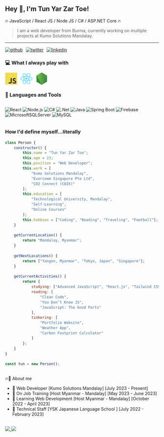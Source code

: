 ## Hey 👋, I'm Tun Yar Zar Toe!  
🔥 JavaScript / React JS / Node JS / C# / ASP.NET Core  🔥

> I am a web developer from Burma, currently working on multiple projects at Kumo Solutions Mandalay.

---

<div style="display: flex; gap: 10px; margin-bottom: 20px;">

<a href="https://github.com/tunyarzartoe-coding" target="_blank">
<img src="https://img.shields.io/badge/github-%2324292e.svg?&style=for-the-badge&logo=github&logoColor=white" alt=github />
</a>

<a href="https://twitter.com/tunyarzartoe" target="_blank">
<img src="https://img.shields.io/badge/twitter-%2300acee.svg?&style=for-the-badge&logo=twitter&logoColor=white" alt=twitter />
</a>

<a href="https://linkedin.com/in/tunyarzartoe" target="_blank">
<img src="https://img.shields.io/badge/linkedin-%231E77B5.svg?&style=for-the-badge&logo=linkedin&logoColor=white" alt=linkedin />
</a>

</div>

### 💻 What I always play with

<div style="display: flex; gap: 10px; margin-bottom: 20px;">
<img src="https://github.com/devicons/devicon/blob/master/icons/javascript/javascript-original.svg" alt="JavaScript logo" width="40" height="40" />
<img src="https://github.com/devicons/devicon/blob/master/icons/react/react-original.svg" alt="React.js logo" width="40" height="40" />
<img src="https://github.com/devicons/devicon/blob/master/icons/nodejs/nodejs-original.svg" alt="Node.js logo" width="40" height="40" />
</div>

### 🔭 Languages and Tools

<div style="display: flex; flex-wrap: wrap; gap: 10px; margin-bottom: 20px;">

![React](https://img.shields.io/badge/React-20232A?style=for-the-badge&logo=react&logoColor=61DAFB)
![Node.js](https://img.shields.io/badge/Node.js-339933?style=for-the-badge&logo=nodedotjs&logoColor=white)
![C#](https://img.shields.io/badge/c%23-%23239120.svg?style=for-the-badge&logo=c-sharp&logoColor=white)
![.Net](https://img.shields.io/badge/.NET-5C2D91?style=for-the-badge&logo=.net&logoColor=white)
![Java](https://img.shields.io/badge/Java-007396?style=for-the-badge&logo=java&logoColor=white)
![Spring Boot](https://img.shields.io/badge/Spring%20Boot-6DB33F?style=for-the-badge&logo=spring-boot&logoColor=white)
![Firebase](https://img.shields.io/badge/firebase-%23039BE5.svg?style=for-the-badge&logo=firebase)
![MicrosoftSQLServer](https://img.shields.io/badge/Microsoft%20SQL%20Server-CC2927?style=for-the-badge&logo=microsoft%20sql%20server&logoColor=white)
![MySQL](https://img.shields.io/badge/mysql-%2300f.svg?style=for-the-badge&logo=mysql&logoColor=white)

</div>

### How I'd define myself...literally

```javascript
class Person {
    constructor() {
        this.name = "Tun Yar Zar Toe";
        this.age = 23;
        this.position = "Web Developer";
        this.work = [
            "Kumo Solutions Mandalay",
            "Evercomm Singapore Pte Ltd",
            "CO2 Connect (CO2X)"
        ];
        this.education = [
            "Technological University, Mandalay",
            "Self-Learning",
            "Online Courses"
        ];
        this.hobbies = ["Coding", "Reading", "Traveling", "Football"];
    }

    getCurrentLocation() {
        return "Mandalay, Myanmar";
    }

    getNextLocations() {
        return ["Yangon, Myanmar", "Tokyo, Japan", "Singapore"];
    }

    getCurrentActivities() {
        return {
            studying: ["Advanced JavaScript", "React.js", "Tailwind CSS"],
            reading: [
                "Clean Code",
                "You Don’t Know JS",
                "JavaScript: The Good Parts"
            ],
            tinkering: [
                "Portfolio Website",
                "Weather App",
                "Carbon Footprint Calculator"
            ]
        };
    }
}

const tun = new Person();
```
<br>
🔥🤖 About me

- 💼 Web Developer [Kumo Solutions Mandalay] [July 2023 - Present]
- 💼 On Job Training [Host Myanmar - Mandalay] [May 2023 - June 2023]
- 💼 Learning Web Development [Host Myanmar - Mandalay] [October 2022 - April 2023]
- 💼 Technical Staff [YSK Japanese Language School ] [July 2022 - February 2023]
<br>

<a href="https://tunyarzartoe.vercel.app/" target="_blank"> 
  <img height="137px" src="https://github-readme-stats.vercel.app/api?username=tunyarzartoe-coding&hide_border=true&show_icons=true&include_all_commits=true&count_private=true&line_height=21&text_color=000000&icon_color=000000&bg_color=0,c64dff,4dfcff,52fa5a" />
  
  <img height="137px" src="https://github-readme-streak-stats.herokuapp.com?user=tunyarzartoe-coding&hide_border=true&background=0,52fa5a,4dfcff,c64dff&ring=c64dff&fire=fffc4d&currStreakNum=000000&sideNums=000000&currStreakLabel=000000&sideLabels=000000&dates=000000" />
</a>




